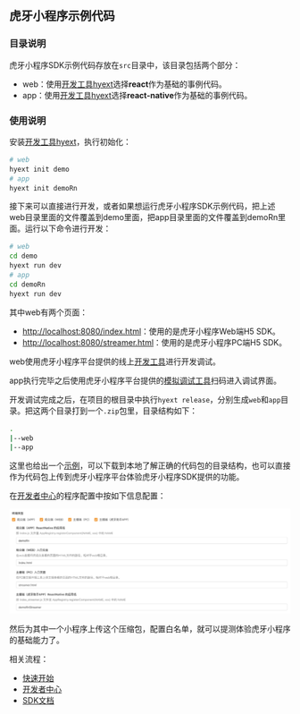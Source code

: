 ## 虎牙小程序示例代码

### 目录说明

虎牙小程序SDK示例代码存放在`src`目录中，该目录包括两个部分：

* web：使用[开发工具hyext](https://github.com/huya-ext/miniapp/wiki/%E8%84%9A%E6%89%8B%E6%9E%B6)选择**react**作为基础的事例代码。
* app：使用[开发工具hyext](https://github.com/huya-ext/miniapp/wiki/%E8%84%9A%E6%89%8B%E6%9E%B6)选择**react-native**作为基础的事例代码。

### 使用说明

安装[开发工具hyext](https://github.com/huya-ext/miniapp/wiki/%E8%84%9A%E6%89%8B%E6%9E%B6)，执行初始化：

```bash
# web
hyext init demo
# app
hyext init demoRn
```

接下来可以直接进行开发，或者如果想运行虎牙小程序SDK示例代码，把上述web目录里面的文件覆盖到demo里面，把app目录里面的文件覆盖到demoRn里面。运行以下命令进行开发：

```bash
# web
cd demo
hyext run dev
# app
cd demoRn
hyext run dev
```

其中web有两个页面：

* [http://localhost:8080/index.html](http://localhost:8080/web.html)：使用的是虎牙小程序Web端H5 SDK。
* [http://localhost:8080/streamer.html](http://localhost:8080/pc.html)：使用的是虎牙小程序PC端H5 SDK。

web使用虎牙小程序平台提供的线上[开发工具](http://hyext.msstatic.com/hy-ext-comp/1.2.0/dev/index.html)进行开发调试。

app执行完毕之后使用虎牙小程序平台提供的[模拟调试工具](https://github.com/huya-ext/miniapp/wiki/DownloadApp)扫码进入调试界面。

开发调试完成之后，在项目的根目录中执行`hyext release`，分别生成`web`和`app`目录。把这两个目录打到一个`.zip`包里，目录结构如下：

```bash
.
|--web
|--app
```

这里也给出一个[示例](https://github.com/huya-ext/miniapp/blob/master/demo/demo.zip)，可以下载到本地了解正确的代码包的目录结构，也可以直接作为代码包上传到虎牙小程序平台体验虎牙小程序SDK提供的功能。

在[开发者中心](https://ext.huya.com)的程序配置中按如下信息配置：

![小程序配置](assets/demo-config.png)

然后为其中一个小程序上传这个压缩包，配置白名单，就可以提测体验虎牙小程序的基础能力了。

相关流程：

* [快速开始](https://github.com/huya-ext/miniapp/wiki)
* [开发者中心](https://github.com/huya-ext/miniapp/wiki/ems)
* [SDK文档](https://github.com/huya-ext/miniapp/wiki/SDK%E6%96%87%E6%A1%A3)
